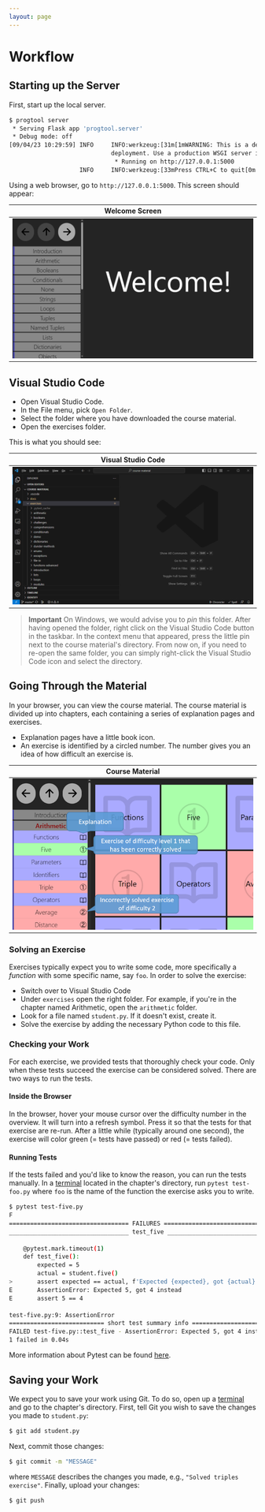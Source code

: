 ```yaml
---
layout: page
---
```


# Workflow

## Starting up the Server

First, start up the local server.

```bash
$ progtool server
 * Serving Flask app 'progtool.server'
 * Debug mode: off
[09/04/23 10:29:59] INFO     INFO:werkzeug:[31m[1mWARNING: This is a development server. Do not use it in a production            _internal.py:187
                             deployment. Use a production WSGI server instead.[0m
                              * Running on http://127.0.0.1:5000
                    INFO     INFO:werkzeug:[33mPress CTRL+C to quit[0m                                                            _internal.py:187
```

Using a web browser, go to `http://127.0.0.1:5000`.
This screen should appear:

| Welcome Screen |
| :------------: |
| ![Welcome screen](./welcome.png) |

## Visual Studio Code

* Open Visual Studio Code.
* In the File menu, pick `Open Folder`.
* Select the folder where you have downloaded the course material.
* Open the exercises folder.

This is what you should see:

| Visual Studio Code |
| :------------: |
| ![Visual Studio Code](./vscode.png) |

> **Important** On Windows, we would advise you to *pin* this folder.
> After having opened the folder, right click on the Visual Studio Code button in the taskbar.
> In the context menu that appeared, press the little pin next to the course material's directory.
> From now on, if you need to re-open the same folder, you can simply right-click the Visual Studio Code icon and select the directory.

## Going Through the Material

In your browser, you can view the course material.
The course material is divided up into chapters, each containing a series of explanation pages and exercises.

* Explanation pages have a little book icon.
* An exercise is identified by a circled number.
  The number gives you an idea of how difficult an exercise is.

| Course Material |
| :------------: |
| ![Course Material](./browser.png) |

### Solving an Exercise

Exercises typically expect you to write some code, more specifically a *function* with some specific name, say `foo`.
In order to solve the exercise:

* Switch over to Visual Studio Code
* Under `exercises` open the right folder.
  For example, if you're in the chapter named Arithmetic, open the `arithmetic` folder.
* Look for a file named `student.py`.
  If it doesn't exist, create it.
* Solve the exercise by adding the necessary Python code to this file.

### Checking your Work

For each exercise, we provided tests that thoroughly check your code.
Only when these tests succeed the exercise can be considered solved.
There are two ways to run the tests.

#### Inside the Browser

In the browser, hover your mouse cursor over the difficulty number in the overview.
It will turn into a refresh symbol.
Press it so that the tests for that exercise are re-run.
After a little while (typically around one second), the exercise will color green (= tests have passed) or red (= tests failed).

#### Running Tests

If the tests failed and you'd like to know the reason, you can run the tests manually.
In a [terminal](./shell.md) located in the chapter's directory, run `pytest test-foo.py` where `foo` is the name of the function the exercise asks you to write.

```bash
$ pytest test-five.py
F                                                                        [100%]
================================== FAILURES ===================================
__________________________________ test_five __________________________________

    @pytest.mark.timeout(1)
    def test_five():
        expected = 5
        actual = student.five()
>       assert expected == actual, f'Expected {expected}, got {actual} instead'
E       AssertionError: Expected 5, got 4 instead
E       assert 5 == 4

test-five.py:9: AssertionError
=========================== short test summary info ===========================
FAILED test-five.py::test_five - AssertionError: Expected 5, got 4 instead
1 failed in 0.04s
```

More information about Pytest can be found [here](./pytest.md).

## Saving your Work

We expect you to save your work using Git.
To do so, open up a [terminal](./shell.md) and go to the chapter's directory.
First, tell Git you wish to save the changes you made to `student.py`:

```bash
$ git add student.py
```

Next, commit those changes:

```bash
$ git commit -m "MESSAGE"
```

where `MESSAGE` describes the changes you made, e.g., `"Solved triples exercise"`.
Finally, upload your changes:

```bash
$ git push
```
